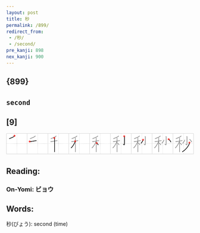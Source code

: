 ```yaml
---
layout: post
title: 秒
permalink: /899/
redirect_from:
 - /秒/
 - /second/
pre_kanji: 898
nex_kanji: 900
---
```


## {899}

## `second`

## [9]

<div class="stroke"><img src="../images/E7A792.png" /></div>

## Reading:

### On-Yomi: ビョウ

## Words:

秒(びょう): second (time)
